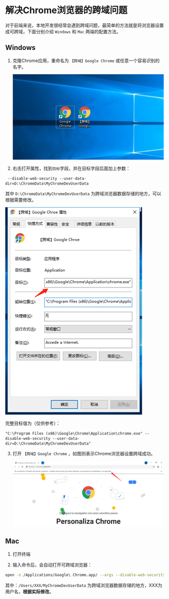 # 解决Chrome浏览器的跨域问题

对于前端来说，本地开发很经常会遇到跨域问题，最简单的方法就是将浏览器设置成可跨域，下面分别介绍 `Windows` 和 `Mac` 两端的配置方法。

## Windows

1. 克隆Chrome应用，重命名为 `【跨域】Google Chrome` 或任意一个容易识别的名字。

   ![1](1.assets/1.png)

2. 右击打开属性，找到`目标`字段，并在目标字段后面加上参数：

```
 --disable-web-security --user-data-dir=D:\ChromeData\MyChromeDevUserData
```

其中 `D:\ChromeData\MyChromeDevUserData` 为跨域浏览器数据存储的地方，可以根据需要修改。

![1](1.assets/2.png)

完整目标值为（仅供参考）：

```
"C:\Program Files (x86)\Google\Chrome\Application\chrome.exe" --disable-web-security --user-data-dir=D:\ChromeData\MyChromeDevUserData"
```

3. 打开 `【跨域】Google Chrome` ，如图则表示Chrome浏览器设置跨域成功。

   ![1](1.assets/3.png)

   

## Mac

1. 打开终端

2. 输入命令后，会自动打开可跨域浏览器：

```sh
open -n /Applications/Google\ Chrome.app/ --args --disable-web-security --user-data-dir=/Users/XXX/MyChromeDevUserData
```

其中：`/Users/XXX/MyChromeDevUserData` 为跨域浏览器数据存储的地方，XXX为用户名，**根据实际修改**。

